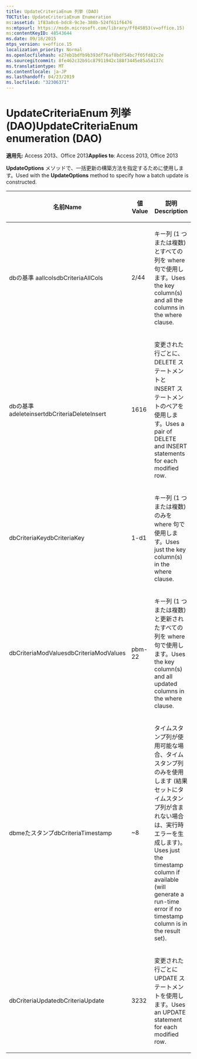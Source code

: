 ```yaml
---
title: UpdateCriteriaEnum 列挙 (DAO)
TOCTitle: UpdateCriteriaEnum Enumeration
ms:assetid: 1f83a0c6-bdc8-9c3e-380b-524f611f6476
ms:mtpsurl: https://msdn.microsoft.com/library/Ff845853(v=office.15)
ms:contentKeyID: 48543644
ms.date: 09/18/2015
mtps_version: v=office.15
localization_priority: Normal
ms.openlocfilehash: e27eb1bdfb9b393df76af8bdf54bc7f05fd82c2e
ms.sourcegitcommit: 8fe462c32b91c87911942c188f3445e85a54137c
ms.translationtype: MT
ms.contentlocale: ja-JP
ms.lasthandoff: 04/23/2019
ms.locfileid: "32306371"
---
```

# <a name="updatecriteriaenum-enumeration-dao"></a><span data-ttu-id="280a3-102">UpdateCriteriaEnum 列挙 (DAO)</span><span class="sxs-lookup"><span data-stu-id="280a3-102">UpdateCriteriaEnum enumeration (DAO)</span></span>


<span data-ttu-id="280a3-103">**適用先:** Access 2013、Office 2013</span><span class="sxs-lookup"><span data-stu-id="280a3-103">**Applies to**: Access 2013, Office 2013</span></span>

<span data-ttu-id="280a3-104">**UpdateOptions** メソッドで、一括更新の構築方法を指定するために使用します。</span><span class="sxs-lookup"><span data-stu-id="280a3-104">Used with the **UpdateOptions** method to specify how a batch update is constructed.</span></span>

<table>
<colgroup>
<col style="width: 33%" />
<col style="width: 33%" />
<col style="width: 33%" />
</colgroup>
<thead>
<tr class="header">
<th><p><span data-ttu-id="280a3-105">名前</span><span class="sxs-lookup"><span data-stu-id="280a3-105">Name</span></span></p></th>
<th><p><span data-ttu-id="280a3-106">値</span><span class="sxs-lookup"><span data-stu-id="280a3-106">Value</span></span></p></th>
<th><p><span data-ttu-id="280a3-107">説明</span><span class="sxs-lookup"><span data-stu-id="280a3-107">Description</span></span></p></th>
</tr>
</thead>
<tbody>
<tr class="odd">
<td><p><span data-ttu-id="280a3-108">dbの基準 aallcols</span><span class="sxs-lookup"><span data-stu-id="280a3-108">dbCriteriaAllCols</span></span></p></td>
<td><p><span data-ttu-id="280a3-109">2/4</span><span class="sxs-lookup"><span data-stu-id="280a3-109">4</span></span></p></td>
<td><p><span data-ttu-id="280a3-110">キー列 (1 つまたは複数) とすべての列を where 句で使用します。</span><span class="sxs-lookup"><span data-stu-id="280a3-110">Uses the key column(s) and all the columns in the where clause.</span></span></p></td>
</tr>
<tr class="even">
<td><p><span data-ttu-id="280a3-111">dbの基準 adeleteinsert</span><span class="sxs-lookup"><span data-stu-id="280a3-111">dbCriteriaDeleteInsert</span></span></p></td>
<td><p><span data-ttu-id="280a3-112">16</span><span class="sxs-lookup"><span data-stu-id="280a3-112">16</span></span></p></td>
<td><p><span data-ttu-id="280a3-113">変更された行ごとに、DELETE ステートメントと INSERT ステートメントのペアを使用します。</span><span class="sxs-lookup"><span data-stu-id="280a3-113">Uses a pair of DELETE and INSERT statements for each modified row.</span></span></p></td>
</tr>
<tr class="odd">
<td><p><span data-ttu-id="280a3-114">dbCriteriaKey</span><span class="sxs-lookup"><span data-stu-id="280a3-114">dbCriteriaKey</span></span></p></td>
<td><p><span data-ttu-id="280a3-115">1-d</span><span class="sxs-lookup"><span data-stu-id="280a3-115">1</span></span></p></td>
<td><p><span data-ttu-id="280a3-116">キー列 (1 つまたは複数) のみを where 句で使用します。</span><span class="sxs-lookup"><span data-stu-id="280a3-116">Uses just the key column(s) in the where clause.</span></span></p></td>
</tr>
<tr class="even">
<td><p><span data-ttu-id="280a3-117">dbCriteriaModValues</span><span class="sxs-lookup"><span data-stu-id="280a3-117">dbCriteriaModValues</span></span></p></td>
<td><p><span data-ttu-id="280a3-118">pbm-2</span><span class="sxs-lookup"><span data-stu-id="280a3-118">2</span></span></p></td>
<td><p><span data-ttu-id="280a3-119">キー列 (1 つまたは複数) と更新されたすべての列を where 句で使用します。</span><span class="sxs-lookup"><span data-stu-id="280a3-119">Uses the key column(s) and all updated columns in the where clause.</span></span></p></td>
</tr>
<tr class="odd">
<td><p><span data-ttu-id="280a3-120">dbmeたスタンプ</span><span class="sxs-lookup"><span data-stu-id="280a3-120">dbCriteriaTimestamp</span></span></p></td>
<td><p><span data-ttu-id="280a3-121">~</span><span class="sxs-lookup"><span data-stu-id="280a3-121">8</span></span></p></td>
<td><p><span data-ttu-id="280a3-122">タイムスタンプ列が使用可能な場合、タイムスタンプ列のみを使用します (結果セットにタイムスタンプ列が含まれない場合は、実行時エラーを生成します)。</span><span class="sxs-lookup"><span data-stu-id="280a3-122">Uses just the timestamp column if available (will generate a run-time error if no timestamp column is in the result set).</span></span></p></td>
</tr>
<tr class="even">
<td><p><span data-ttu-id="280a3-123">dbCriteriaUpdate</span><span class="sxs-lookup"><span data-stu-id="280a3-123">dbCriteriaUpdate</span></span></p></td>
<td><p><span data-ttu-id="280a3-124">32</span><span class="sxs-lookup"><span data-stu-id="280a3-124">32</span></span></p></td>
<td><p><span data-ttu-id="280a3-125">変更された行ごとに UPDATE ステートメントを使用します。</span><span class="sxs-lookup"><span data-stu-id="280a3-125">Uses an UPDATE statement for each modified row.</span></span></p></td>
</tr>
</tbody>
</table>

